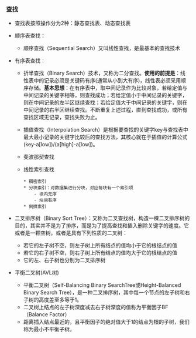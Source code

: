 ### 查找

* 查找表按照操作分为2种：静态查找表、动态查找表
* 顺序表查找：
    - 顺序查找（Sequential Search）又叫线性查找，是最基本的查找技术
* 有序表查找：
    - 折半查找（Binary Search）技术，又称为二分查找。**使用的前提是**：线性表中的记录必须是关键码有序(通常从小到大有序)，线性表必须采用顺序存储。**基本思想**：在有序表中，取中间记录作为比较对象，若给定值与中间记录的关键字相等，则查找成功；若给定值小于中间记录的关键字，则在中间记录的左半区继续查找；若给定值大于中间记录的关键字，则在中间记录的右半区继续查找。不断重复上述过程，直到查找成功，或所有查找区域无记录，查找失败为止。

    - 插值查找（Interpolation Search）是根据要查找的关键字key与查找表中最大最小记录的关键字比较后的查找方法，其核心就在于插值的计算公式(key-a[low])/(a[high]-a[low])。

    - 斐波那契查找

  * 线性索引查找

        * 稠密索引
        * 分块索引：对数据集进行分块，对应每块有一个索引项
            - 块内无序
            - 块间有序
        * 倒排索引

* 二叉排序树（Binary Sort Tree）：又称为二叉查找树，构造一棵二叉排序树的目的，其实并不是为了排序，而是为了提高查找和插入删除关键字的速度。它或者是一颗空树，或者是具有下列性质的二叉树：
    
    - 若它的左子树不空，则左子树上所有结点的值均小于它的根结点的值
    - 若它的右子树不空，则右子树上所有结点的值均大于它的根结点的值
    - 它的左、右子树也分别为二叉排序树

* 平衡二叉树(AVL树)

    - 平衡二叉树（Self-Balancing Binary SearchTree或Height-Balanced Binary Search Tree），是一种二叉排序树，其中每一个节点的左子树和右子树的高度差至多等于1。
    - 二叉树上结点的左子树深度减去右子树深度的值称为平衡因子BF（Balance Factor）
    - 距离插入结点最近的，且平衡因子的绝对值大于1的结点为根的子树，我们称为最小不平衡子树。
    


